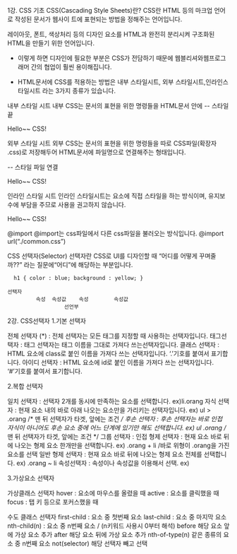 1강. CSS 기초
CSS(Cascading Style Sheets)란?
 CSS란 HTML 등의 마크업 언어로 작성된 문서가 웹사이 트에 표현되는 방법을 정해주는 언어입니다. 
 
 레이아웃, 폰트, 색상처리 등의 디자인 요소를 HTML과 완전히 분리시켜 구조화된 HTML을 만들기 위한 언어입니다. 
 
- 이렇게 하면 디자인에 필요한 부분은 CSS가 전담하기 때문에 웹블리셔와웹프로그래머 
  간의 협업이 훨씬 용이해집니다. 
 
- HTML문서에 CSS를 적용하는 방법은 내부 스타일시트, 외부 스타일시트,인라인스타일시트
  라는 3가지 종류가 있습니다. 

내부 스타일 시트
내부 CSS는 문서의 표현을 위한 명령들을 HTML문서 안에 <style>태그로 기재하여 HTML 내부에 함께 저장되는 형태입니다.

<html> 
<head> 
 <style > -- 스타일 시작 
 p { color: orange; } 
 </style> -- 스타일 끝 
</head> 
<body> 
 <p> Hello~~ CSS!</p> 
</body> 
</html> 

외부 스타일 시트
외부 CSS는 문서의 표현을 위한 명령들을 따로 CSS파일(확장자 .css)로 저장해두어 HTML문서에 파일명으로 연결해주는 형태입니다. 

<html> 
<head> 
 <link rel=“stylesheet” href=“css/style.css”> -- 스타일 
파일 연결 
</head> 
<body> 
 <p> Hello~~ CSS!</p> 
</body> 
</html> 

인라인 스타일 시트
인라인 스타일시트는 요소에 직접 스타일을 하는 방식이며, 유지보수에 부담을 주므로 사용을 권고하지 않습니다.

<body> 
 <p style=”color: red;”> Hello~~ CSS!</p> 
</body>

@import
@import는 css파일에서 다른 css파일을 불러오는 방식입니다.
@import url(“./common.css”)

CSS 선택자(Selector)
선택자란 CSS로 UI를 디자인할 때 “어디를 어떻게 꾸며줄까??” 라는 질문에“어디”에 해당하는 부분입니다.

      h1 { color : blue; background : yellow; } 
 
    선택자
             속성  속성값    속성        속성값
                      선언부


2강. CSS선택자
1.기본 선택자

전체 선택자 (*) : 전체 선택자는 모든 태그를 지정할 때 사용하는 선택자입니다.
태그선택자 :  태그 선택자는 태그 이름을 그대로 가져다 쓰는선택자입니다.
클래스 선택자 : HTML 요소에 class로 붙인 이름을 가져다 쓰는 선택자입니다.
               ‘.’기호를 붙여서 표기합니다.
아이디 선택자 : HTML 요소에 id로 붙인 이름을 가져다 쓰는 선택자입니다.    
                ‘#’기호를 붙여서 표기합니다. 

2.복합 선택자

일치 선택자 :  선택자 2개를 동시에 만족하는 요소를 선택합니다. 
               ex)li.orang 
자식 선택자 : 현재 요소 내의 바로 아래 나오는 요소만을 가리키는 선택자입니다.
               ex) ul > .orang /* 맨 뒤 선택자가 타겟, 앞에는 조건 */
후손 선택자 : 후손 선택자는 바로 인접 자식이 아니어도 후손 요소 중에 어느 단계에 
              있기만 해도 선택합니다.
              ex) ul .orang /* 맨 뒤 선택자가 타겟, 앞에는 조건 */
그룹 선택자 : 
인접 형제 선택자 : 현재 요소 바로 뒤에 나오는 형제 요소 한개만을 선택합니다.
              ex) .orang + li /바로 위형이 .orang을 가진 요소를 선택
일반 형제 선택자 : 현재 요소 바로 뒤에 나오는 형제 요소 전체를 선택합니다.
              ex) .orang ~ li
속성선택자 : 속성이나 속성값을 이용해서 선택.
              ex) <style>[type=password]{}</style>

3.가상요소 선택자

가상클래스 선택자
hover : 요소에 마우스를 올렸을 때
active : 요소를 클릭했을 때
focus : 탭 키 등으로 포커스했을 때

수도 클래스 선택자
first-child : 요소 중 첫번째 요소
last-child : 요소 중 마지막 요소
nth-child(n) : 요소 중 n번째 요소 / (n키워드 사용시 0부터 해석)
before 해당 요소 앞에 가상 요소 추가
after 해당 요소 뒤에 가상 요소 추가
nth-of-type(n) 같은 종류의 요소 중 n번째 요소
not(selector) 해당 선택자 빼고 선택